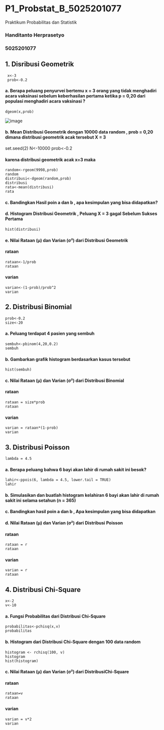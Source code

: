 # P1_Probstat_B_5025201077
Praktikum Probabilitas dan Statistik

### Handitanto Herprasetyo
### 5025201077

 ## 1. Disribusi Geometrik
 ```
  x<-3
  prob<-0.2
  ```
 #### a. Berapa peluang penyurvei bertemu x = 3 orang yang tidak menghadiri acara vaksinasi sebelum keberhasilan pertama ketika p = 0,20 dari populasi menghadiri acara vaksinasi ?
  ```
  dgeom(x,prob)
  ```
  ![image](https://user-images.githubusercontent.com/94664744/162615695-d54e9a61-a10a-41b1-8685-5e5d003ccfc2.png)

  #### b. Mean Distribusi Geometrik dengan 10000 data random , prob = 0,20 dimana distribusi geometrik acak tersebut X = 3
 
  set.seed(2)
  N<-10000
  prob<-0.2
  

  #### karena distribusi geometrik acak x=3 maka
  ```
  random<-rgeom(9998,prob)
  random
  distribusi<-dgeom(random,prob)
  distribusi
  rata<-mean(distribusi)
  rata
  ```
  #### c. Bandingkan Hasil poin a dan b , apa kesimpulan yang bisa didapatkan?

  #### d. Histogram Distribusi Geometrik , Peluang X = 3 gagal Sebelum Sukses Pertama
  ```
  hist(distribusi)
  ```
  
  #### e. Nilai Rataan (μ) dan Varian (σ²) dari Distribusi Geometrik
  
  #### rataan
  ```
  rataan<-1/prob
  rataan
  ```

  #### varian
  ```
  varian<-(1-prob)/prob^2
  varian
  ```
  
  ## 2. Distribusi Binomial
  ```
  prob<-0.2
  size<-20
  ```
  #### a. Peluang terdapat 4 pasien yang sembuh
  ```
  sembuh<-pbinom(4,20,0.2)
  sembuh
  ```
  #### b. Gambarkan grafik histogram berdasarkan kasus tersebut
  ```
  hist(sembuh)
  ```
  #### c. Nilai Rataan (μ) dan Varian (σ²) dari Distribusi Binomial
  #### rataan
  ```
  rataan = size*prob
  rataan
  ```
  #### varian
  ```
  varian = rataan*(1-prob)
  varian
  ``` 
  
  ## 3. Distribusi Poisson
  ```
  lambda = 4.5
  ```
  #### a. Berapa peluang bahwa 6 bayi akan lahir di rumah sakit ini besok?
  ```
  lahir<-ppois(6, lambda = 4.5, lower.tail = TRUE)
  lahir
  ```
  #### b. Simulasikan dan buatlah histogram kelahiran 6 bayi akan lahir di rumah sakit ini selama setahun (n = 365)
  
  #### c. Bandingkan hasil poin a dan b , Apa kesimpulan yang bisa didapatkan
  
  #### d. Nilai Rataan (μ) dan Varian (σ²) dari Distribusi Poisson
  #### rataan
  ```
  rataan = r
  rataan
  ```
  #### varian
  ```
  varian = r
  rataan
  ```
  
  ## 4. Distribusi Chi-Square
  ```
  x<-2
  v<-10
  ```
  #### a. Fungsi Probabilitas dari Distribusi Chi-Square
  ```
  probabilitas<-pchisq(x,v)
  probabilitas
  ```
  #### b. Histogram dari Distribusi Chi-Square dengan 100 data random
  ```
  histogram <- rchisq(100, v)
  histogram
  hist(histogram)
  ```
  #### c. Nilai Rataan (μ) dan Varian (σ²) dari DistribusiChi-Square
  #### rataan
  ```
  rataan=v
  rataan
  ```
  #### varian
  ```
  varian = v*2
  varian
  ```


